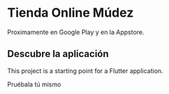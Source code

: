 # Tienda Online Múdez

Proximamente en Google Play y en la Appstore.

## Descubre la aplicación

This project is a starting point for a Flutter application.

Pruébala tú mismo
